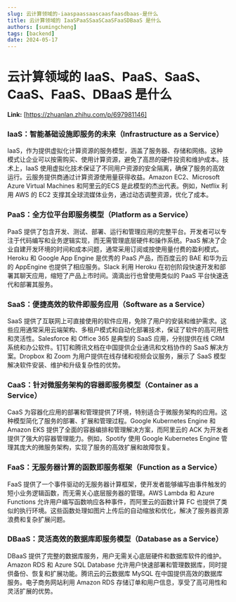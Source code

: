 ```yaml
---
slug: 云计算领域的-iaaspaassaascaasfaasdbaas-是什么
title: 云计算领域的 IaaSPaaSSaaSCaaSFaaSDBaaS 是什么
authors: [sumingcheng]
tags: [backend]
date: 2024-05-17
---
```


# 云计算领域的 IaaS、PaaS、SaaS、CaaS、FaaS、DBaaS 是什么



 **Link:** [https://zhuanlan.zhihu.com/p/697981146]

### IaaS：智能基础设施即服务的未来（Infrastructure as a Service）  

IaaS，作为提供虚拟化计算资源的服务模型，涵盖了服务器、存储和网络。这种模式让企业可以按需购买、使用计算资源，避免了高昂的硬件投资和维护成本。技术上，IaaS 使用虚拟化技术保证了不同用户资源的安全隔离，确保了服务的高效运行。云服务提供商通过计算资源使用量获得收益。Amazon EC2、Microsoft Azure Virtual Machines 和阿里云的ECS 是此模型的杰出代表。例如，Netflix 利用 AWS 的 EC2 支撑其全球流媒体业务，通过动态调整资源，优化了成本。

### PaaS：全方位平台即服务模型（Platform as a Service）  

PaaS 提供了包含开发、测试、部署、运行和管理应用的完整平台。开发者可以专注于代码编写和业务逻辑实现，而无需管理底层硬件和操作系统。PaaS 解决了企业自建开发环境的时间和成本问题，通常采用订阅或按使用量付费的盈利模式。Heroku 和 Google App Engine 是优秀的 PaaS 产品，而百度云的 BAE 和华为云的 AppEngine 也提供了相应服务。Slack 利用 Heroku 在初创阶段快速开发和部署其聊天应用，缩短了产品上市时间。滴滴出行也曾使用类似的 PaaS 平台快速迭代和部署其服务。

### SaaS：便捷高效的软件即服务应用（Software as a Service）  

SaaS 提供了互联网上可直接使用的软件应用，免除了用户的安装和维护需求。这些应用通常采用云端架构、多租户模式和自动化部署技术，保证了软件的高可用性和灵活性。Salesforce 和 Office 365 是典型的 SaaS 应用，分别提供在线 CRM 系统和办公软件。钉钉和腾讯文档在中国提供企业通讯和文档协作的 SaaS 解决方案。Dropbox 和 Zoom 为用户提供在线存储和视频会议服务，展示了 SaaS 模型解决软件安装、维护和升级复杂性的优势。

### CaaS：针对微服务架构的容器即服务模型（Container as a Service）  

CaaS 为容器化应用的部署和管理提供了环境，特别适合于微服务架构的应用。这种模型简化了服务的部署、扩展和管理过程。Google Kubernetes Engine 和 Amazon EKS 提供了全面的容器编排和管理解决方案，而阿里云的 ACK 为开发者提供了强大的容器管理能力。例如，Spotify 使用 Google Kubernetes Engine 管理其庞大的微服务架构，实现了服务的高效扩展和故障恢复。

### FaaS：无服务器计算的函数即服务框架（Function as a Service）  

FaaS 提供了一个事件驱动的无服务器计算框架，使开发者能够编写由事件触发的短小业务逻辑函数，而无需关心底层服务器的管理。AWS Lambda 和 Azure Functions 允许用户编写函数响应各种事件，而阿里云的函数计算 FC 也提供了类似的执行环境。这些函数处理如图片上传后的自动缩放和优化，解决了服务器资源浪费和复杂扩展问题。

### DBaaS：灵活高效的数据库即服务模型（Database as a Service）  

DBaaS 提供了完整的数据库服务，用户无需关心底层硬件和数据库软件的维护。Amazon RDS 和 Azure SQL Database 允许用户快速部署和管理数据库，同时提供备份、恢复和扩展功能。腾讯云的云数据库 MySQL 在中国提供高效的数据库服务。电子商务网站利用 Amazon RDS 存储订单和用户信息，享受了高可用性和灵活扩展的优势。